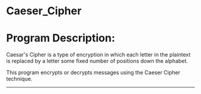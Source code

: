# Caeser_Cipher
Program Description:
 ===================
 Caesar's Cipher is a type of encryption in which each 
 letter in the plaintext is replaced by a letter some fixed number of positions 
 down the alphabet.

 This program encrypts or decrypts messages using the Caeser Cipher technique. 

 ------------------------------------------------------------------------------------------